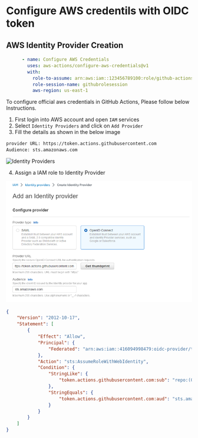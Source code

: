 # Configure AWS credentils with OIDC token

## AWS Identity Provider Creation

```yaml
      - name: Configure AWS Credentials
        uses: aws-actions/configure-aws-credentials@v1
        with:
          role-to-assume: arn:aws:iam::123456789100:role/github-actions-role
          role-session-name: githubrolesession
          aws-region: us-east-1
```

To configure official aws credentials in GitHub Actions, Please follow below Instructions.

1. First login into AWS account and open `IAM` services
2. Select `Identity Providers` and click on `Add Provider` 
3. Fill the details as shown in the below image

```sh
provider URL: https://token.actions.githubusercontent.com
Audience: sts.amazonaws.com
```

![Identity Providers](../images/Identity_Provider.PNG)

4. Assign a IAM role to Identity Provider

![Assign_Role](./images/Identity_Provider.PNG)


```json
{
    "Version": "2012-10-17",
    "Statement": [
        {
            "Effect": "Allow",
            "Principal": {
                "Federated": "arn:aws:iam::416094998479:oidc-provider/token.actions.githubusercontent.com"
            },
            "Action": "sts:AssumeRoleWithWebIdentity",
            "Condition": {
                "StringLike": {
                    "token.actions.githubusercontent.com:sub": "repo:(GitHub_Org_Name)/*"
                },
                "StringEquals": {
                    "token.actions.githubusercontent.com:aud": "sts.amazonaws.com"
                }
            }
        }
    ]
}
```
